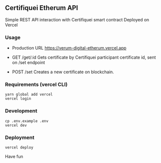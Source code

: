 ## Certifiquei Etherum API

Simple REST API interaction with Certifiquei smart contract
Deployed on Vercel

### Usage

- Production URL https://verum-digital-etherum.vercel.app

- GET /get/:id
  Gets certificate by Certifiquei participant certificate id, sent on /set endpoint

- POST /set
  Creates a new certificate on blockchain.

### Requirements (vercel CLI)

`yarn global add vercel`\
`vercel login`

### Development

`cp .env.example .env`\
`vercel dev`

### Deployment

`vercel deploy`

Have fun
